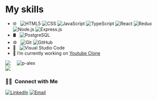 # My skills

- 🌐 &nbsp;
  ![HTML5](https://img.shields.io/badge/-HTML5-333333?style=flat&logo=HTML5)
  ![CSS](https://img.shields.io/badge/-CSS-333333?style=flat&logo=CSS3&logoColor=1572B6)
  ![JavaScript](https://img.shields.io/badge/-JavaScript-333333?style=flat&logo=javascript)
  ![TypeScript](https://img.shields.io/badge/-TypeScript-333333?style=flat&logo=typescript)
  ![React](https://img.shields.io/badge/-React-333333?style=flat&logo=react)
  ![Redux](https://img.shields.io/badge/-Redux-333333?style=flat&logo=redux)
  ![Node.js](https://img.shields.io/badge/-Node.js-333333?style=flat&logo=node.js)
  ![Express.js](https://img.shields.io/badge/-Express.js-333333?style=flat&logo=express)
- 🛢 &nbsp;
  ![PostgreSQL](https://img.shields.io/badge/-PostgreSQL-333333?style=flat&logo=postgresql)
- ⚙️ &nbsp;
  ![Git](https://img.shields.io/badge/-Git-333333?style=flat&logo=git)
  ![GitHub](https://img.shields.io/badge/-GitHub-333333?style=flat&logo=github)
- 🔧 &nbsp;
  ![Visual Studio Code](https://img.shields.io/badge/-Visual%20Studio%20Code-333333?style=flat&logo=visual-studio-code&logoColor=007ACC)
- 🔭 I’m currently working on [Youtube Clone](https://github.com/p-alex/youtube-clone)

<!-- <p align="left"> <a href="https://github.com/ryo-ma/github-profile-trophy"><img src="https://github-profile-trophy.vercel.app/?username=p-alex" alt="p-alex" /></a> </p> -->

<div style="display:flex; gap: 20px; align-items: center">
    <img src="https://github-stats-alpha.vercel.app/api?username=p-alex&cc=151515&tc=FDFDFD&ic=FA8B00&bc=E4E2E2">
    <img src="https://github-readme-streak-stats.herokuapp.com/?user=p-alex&theme=dark" alt="p-alex" />
</div>

<img  src="https://github-readme-stats.vercel.app/api/top-langs/?username=p-alex&theme=dark" />

<h3> 🤝🏻 &nbsp;Connect with Me </h3>

<p>
<a href="https://www.linkedin.com/in/alexandru-daniel-pistol/" target='_blank'><img alt="LinkedIn" src="https://img.shields.io/badge/LinkedIn-blue?style=flat-square&logo=linkedin"></a>
<a href="mailto:alexey9021@gmail.com"><img alt="Email" src="https://img.shields.io/badge/Email-blue?style=flat-square&logo=gmail"></a>
</p>
